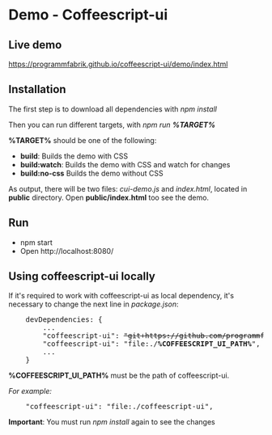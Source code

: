 # Demo - Coffeescript-ui

## Live demo

https://programmfabrik.github.io/coffeescript-ui/demo/index.html

## Installation

The first step is to download all dependencies with *npm install*

Then you can run different targets, with *npm run **%TARGET%***

**%TARGET%** should be one of the following:

- **build**: Builds the demo with CSS
- **build:watch**: Builds the demo with CSS and watch for changes
- **build:no-css** Builds the demo without CSS

As output, there will be two files: *cui-demo.js* and *index.html*, located in **public** directory. Open **public/index.html** too see the demo.

## Run

- npm start
- Open http://localhost:8080/

## Using **coffeescript-ui** locally

If it's required to work with coffeescript-ui as local dependency, it's necessary to change the next line in *package.json*:

<pre>
    devDependencies: {
        ...
        "coffeescript-ui": <s>"git+https://github.com/programmfabrik/coffeescript-ui.git"</s>,
        "coffeescript-ui": "file:./<b>%COFFEESCRIPT_UI_PATH%</b>",
        ...
    } 
</pre>

**%COFFEESCRIPT_UI_PATH%** must be the path of coffeescript-ui. 

*For example:*

<pre>
    "coffeescript-ui": "file:./coffeescript-ui",
</pre>

**Important**: You must run *npm install* again to see the changes
